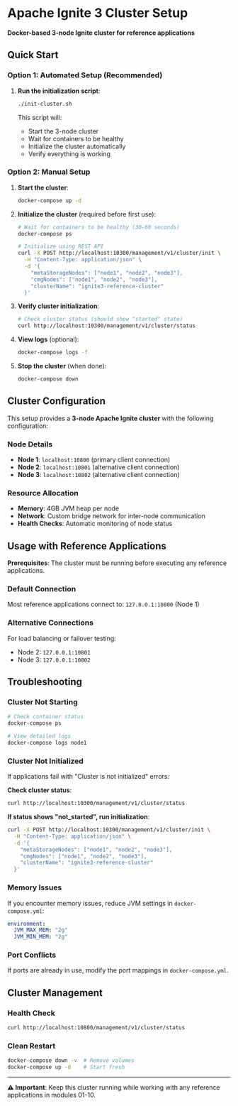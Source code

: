 # Apache Ignite 3 Cluster Setup

**Docker-based 3-node Ignite cluster for reference applications**

## Quick Start

### Option 1: Automated Setup (Recommended)

1. **Run the initialization script**:
   ```bash
   ./init-cluster.sh
   ```

   This script will:
   - Start the 3-node cluster
   - Wait for containers to be healthy
   - Initialize the cluster automatically
   - Verify everything is working

### Option 2: Manual Setup

1. **Start the cluster**:
   ```bash
   docker-compose up -d
   ```

2. **Initialize the cluster** (required before first use):
   ```bash
   # Wait for containers to be healthy (30-60 seconds)
   docker-compose ps
   
   # Initialize using REST API
   curl -X POST http://localhost:10300/management/v1/cluster/init \
     -H "Content-Type: application/json" \
     -d '{
       "metaStorageNodes": ["node1", "node2", "node3"],
       "cmgNodes": ["node1", "node2", "node3"],
       "clusterName": "ignite3-reference-cluster"
     }'
   ```

3. **Verify cluster initialization**:
   ```bash
   # Check cluster status (should show "started" state)
   curl http://localhost:10300/management/v1/cluster/status
   ```

4. **View logs** (optional):
   ```bash
   docker-compose logs -f
   ```

5. **Stop the cluster** (when done):
   ```bash
   docker-compose down
   ```

## Cluster Configuration

This setup provides a **3-node Apache Ignite cluster** with the following configuration:

### Node Details
- **Node 1**: `localhost:10800` (primary client connection)
- **Node 2**: `localhost:10801` (alternative client connection)  
- **Node 3**: `localhost:10802` (alternative client connection)

### Resource Allocation
- **Memory**: 4GB JVM heap per node
- **Network**: Custom bridge network for inter-node communication
- **Health Checks**: Automatic monitoring of node status

## Usage with Reference Applications

**Prerequisites**: The cluster must be running before executing any reference applications.

### Default Connection
Most reference applications connect to: `127.0.0.1:10800` (Node 1)

### Alternative Connections
For load balancing or failover testing:
- Node 2: `127.0.0.1:10801`
- Node 3: `127.0.0.1:10802`

## Troubleshooting

### Cluster Not Starting
```bash
# Check container status
docker-compose ps

# View detailed logs
docker-compose logs node1
```

### Cluster Not Initialized
If applications fail with "Cluster is not initialized" errors:

**Check cluster status**:
```bash
curl http://localhost:10300/management/v1/cluster/status
```

**If status shows "not_started", run initialization**:
```bash
curl -X POST http://localhost:10300/management/v1/cluster/init \
  -H "Content-Type: application/json" \
  -d '{
    "metaStorageNodes": ["node1", "node2", "node3"],
    "cmgNodes": ["node1", "node2", "node3"], 
    "clusterName": "ignite3-reference-cluster"
  }'
```

### Memory Issues
If you encounter memory issues, reduce JVM settings in `docker-compose.yml`:
```yaml
environment:
  JVM_MAX_MEM: "2g"
  JVM_MIN_MEM: "2g"
```

### Port Conflicts
If ports are already in use, modify the port mappings in `docker-compose.yml`.

## Cluster Management

### Health Check
```bash
curl http://localhost:10800/management/v1/cluster/status
```

### Clean Restart
```bash
docker-compose down -v  # Remove volumes
docker-compose up -d    # Start fresh
```

---

**⚠️ Important**: Keep this cluster running while working with any reference applications in modules 01-10.